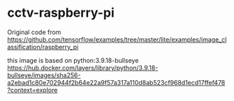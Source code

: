 # cctv-raspberry-pi

Original code from https://github.com/tensorflow/examples/tree/master/lite/examples/image_classification/raspberry_pi

this image is based on python:3.9.18-bullseye https://hub.docker.com/layers/library/python/3.9.18-bullseye/images/sha256-a2ebad1c80e702944f2b64e22a9f57a317a110d8ab523cf968d1ecd17ffef478?context=explore

